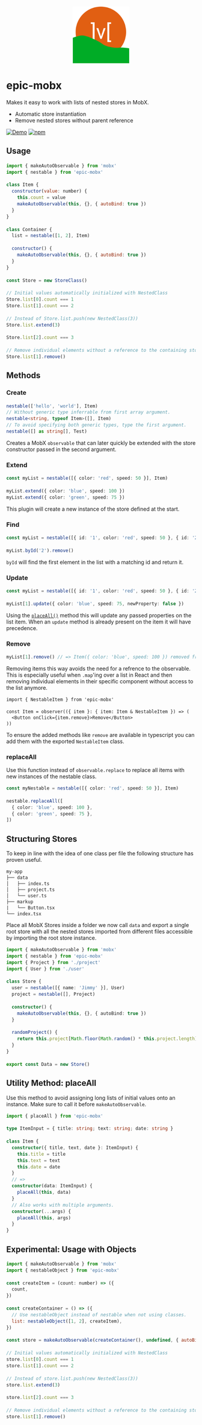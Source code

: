 <p align="center">
  <img src="https://github.com/tobua/epic-mobx/raw/main/logo.png" alt="epic-mobx" height="150">
</p>

# epic-mobx

Makes it easy to work with lists of nested stores in MobX.

- Automatic store instantiation
- Remove nested stores without parent reference

[![Demo](https://img.shields.io/static/v1?label=epic-mobx&message=Demo&color=brightgreen)](https://tobua.github.io/epic-mobx)
[![npm](https://img.shields.io/npm/v/epic-mobx)](https://npmjs.com/epic-mobx)

## Usage

```js
import { makeAutoObservable } from 'mobx'
import { nestable } from 'epic-mobx'

class Item {
  constructor(value: number) {
    this.count = value
    makeAutoObservable(this, {}, { autoBind: true })
  }
}

class Container {
  list = nestable([1, 2], Item)

  constructor() {
    makeAutoObservable(this, {}, { autoBind: true })
  }
}

const Store = new StoreClass()

// Initial values automatically initialized with NestedClass
Store.list[0].count === 1
Store.list[1].count === 2

// Instead of Store.list.push(new NestedClass(3))
Store.list.extend(3)

Store.list[2].count === 3

// Remove individual elements without a reference to the containing store.
Store.list[1].remove()
```

## Methods

### Create

```ts
nestable(['hello', 'world'], Item)
// Without generic type inferrable from first array argument.
nestable<string, typeof Item>([], Item)
// To avoid specifying both generic types, type the first argument.
nestable([] as string[], Test)
```

Creates a MobX `observable` that can later quickly be extended with the store constructor
passed in the second argument.

### Extend

```ts
const myList = nestable([{ color: 'red', speed: 50 }], Item)

myList.extend({ color: 'blue', speed: 100 })
myList.extend({ color: 'green', speed: 75 })
```

This plugin will create a new instance of the store defined at the start.

### Find

```ts
const myList = nestable([{ id: '1', color: 'red', speed: 50 }, { id: '2', color: 'green', speed: 25 }], Item)

myList.byId('2').remove()
```

`byId` will find the first element in the list with a matching id and return it.

### Update

```ts
const myList = nestable([{ id: '1', color: 'red', speed: 50 }, { id: '2', color: 'green', speed: 25 }], Item)

myList[1].update({ color: 'blue', speed: 75, newProperty: false })
```

Using the [`placeAll()`]() method this will update any passed properties on the list item. When an `update` method is already present on the item it will have precedence.

### Remove

```ts
myList[1].remove() // => Item({ color: 'blue', speed: 100 }) removed from the myList list
```

Removing items this way avoids the need for a refrence to the observable. This
is especially useful when `.map`'ing over a list in React and then removing
individual elements in their specific component without access to the list anymore.

```tsx
import { NestableItem } from 'epic-mobx'

const Item = observer(({ item }: { item: Item & NestableItem }) => (
  <Button onClick={item.remove}>Remove</Button>
))
```

To ensure the added methods like `remove` are available in typescript you can add them
with the exported `NestableItem` class.

### replaceAll

Use this function instead of `observable.replace` to replace all items with new instances of the nestable class.

```ts
const myNestable = nestable([{ color: 'red', speed: 50 }], Item)

nestable.replaceAll([
  { color: 'blue', speed: 100 },
  { color: 'green', speed: 75 },
])
```

## Structuring Stores

To keep in line with the idea of one class per file the following structure has proven useful.

```
my-app
├── data
│   ├── index.ts
│   ├── project.ts
│   └── user.ts
├── markup
|   └── Button.tsx
└── index.tsx
```

Place all MobX Stores inside a folder we now call `data` and export a single root store with all the nested stores imported from different files accessible by importing the root store instance.

```ts
import { makeAutoObservable } from 'mobx'
import { nestable } from 'epic-mobx'
import { Project } from './project'
import { User } from './user'

class Store {
  user = nestable([{ name: 'Jimmy' }], User)
  project = nestable([], Project)

  constructor() {
    makeAutoObservable(this, {}, { autoBind: true })
  }

  randomProject() {
    return this.project[Math.floor(Math.random() * this.project.length) + 1]
  }
}

export const Data = new Store()
```

## Utility Method: placeAll

Use this method to avoid assigning long lists of initial values onto an instance. Make sure to call it before `makeAutoObservable`.

```ts
import { placeAll } from 'epic-mobx'

type ItemInput = { title: string; text: string; date: string }

class Item {
  constructor({ title, text, date }: ItemInput) {
    this.title = title
    this.text = text
    this.date = date
  }
  // =>
  constructor(data: ItemInput) {
    placeAll(this, data)
  }
  // Also works with multiple arguments.
  constructor(...args) {
    placeAll(this, args)
  }
}
```

## Experimental: Usage with Objects

```js
import { makeAutoObservable } from 'mobx'
import { nestableObject } from 'epic-mobx'

const createItem = (count: number) => ({
  count,
})

const createContainer = () => ({
  // Use nestableObject instead of nestable when not using classes.
  list: nestableObject([1, 2], createItem),
})

const store = makeAutoObservable(createContainer(), undefined, { autoBind: true })

// Initial values automatically initialized with NestedClass
store.list[0].count === 1
store.list[1].count === 2

// Instead of store.list.push(new NestedClass(3))
store.list.extend(3)

store.list[2].count === 3

// Remove individual elements without a reference to the containing store.
store.list[1].remove()
```
